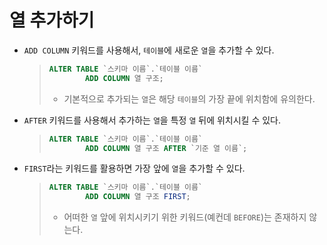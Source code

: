 # 열 추가하기

- `ADD COLUMN` 키워드를 사용해서, `테이블`에 새로운 `열`을 추가할 수 있다.

  > ```sql
  > ALTER TABLE `스키마 이름`.`테이블 이름`
  >         ADD COLUMN 열 구조;
  > ```
  >
  > - 기본적으로 추가되는 `열`은 해당 `테이블`의 가장 끝에 위치함에 유의한다.

- `AFTER` 키워드를 사용해서 추가하는 `열`을 특정 `열` 뒤에 위치시킬 수 있다.

  > ```sql
  > ALTER TABLE `스키마 이름`.`테이블 이름`
  >         ADD COLUMN 열 구조 AFTER `기준 열 이름`;
  > ```

- `FIRST`라는 키워드를 활용하면 가장 앞에 `열`을 추가할 수 있다.

  > ```sql
  > ALTER TABLE `스키마 이름`.`테이블 이름`
  >         ADD COLUMN 열 구조 FIRST;
  > ```
  >
  > - 어떠한 `열` 앞에 위치시키기 위한 키워드(예컨데 `BEFORE`)는 존재하지 않는다.
